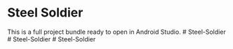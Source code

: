 # Steel Soldier

This is a full project bundle ready to open in Android Studio.
#   S t e e l - S o l d i e r  
 #   S t e e l - S o l d i e r  
 #   S t e e l - S o l d i e r  
 